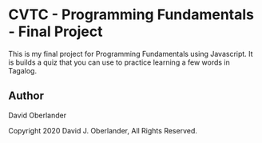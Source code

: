 # CVTC - Programming Fundamentals - Final Project

This is my final project for Programming Fundamentals using Javascript.  It is builds a quiz that you can use to practice learning a few words in Tagalog.

## Author

David Oberlander

Copyright 2020 David J. Oberlander, All Rights Reserved.